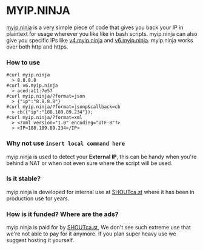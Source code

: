 MYIP.NINJA
==========

[myip.ninja](https://myip.ninja) is a very simple piece of code that gives you back your IP in plaintext for usage wherever you like like in bash scripts. myip.ninja can also give you specific IPs like [v4.myip.ninja](https://v4.myip.ninja) and [v6.myip.ninja](https://myip.ninja). myip.ninja works over both http and https.


### How to use 
```
#curl myip.ninja
  > 8.8.8.8
#curl v6.myip.ninja
  > aced:a11:7e57
#curl myip.ninja/?format=json
  > {"ip":"8.8.8.8"}
#curl myip.ninja/?format=jsonp&callback=cb
  > cb({"ip":"188.189.89.234"});
#curl myip.ninja/?format=xml
  > <?xml version="1.0" encoding="UTF-8"?>
  > <IP>188.189.89.234</IP>
```

### Why not use `insert local command here`
myip.ninja is used to detect your **External IP**, this can be handy when you're behind a NAT or when not even sure where the script will be used.

### Is it stable?
myip.ninja is developed for internal use at [SHOUTca.st](https://shoutca.st) where it has been in production use for years.

### How is it funded? Where are the ads?
myip.ninja is paid for by [SHOUTca.st](https://shoutca.st), We don't see such extreme use that we're not able to pay for it anymore. If you plan super heavy use we suggest hosting it yourself.